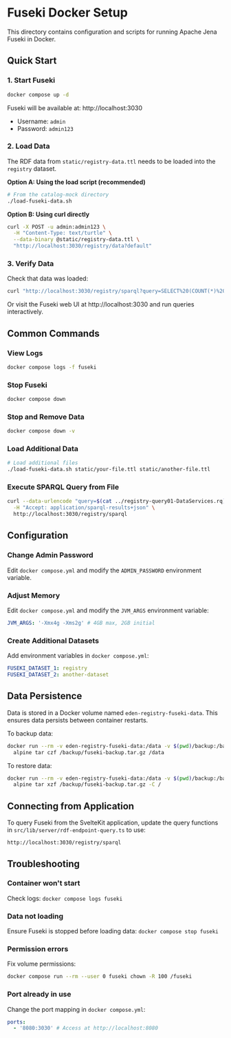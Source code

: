 # Fuseki Docker Setup

This directory contains configuration and scripts for running Apache Jena Fuseki in Docker.

## Quick Start

### 1. Start Fuseki

```bash
docker compose up -d
```

Fuseki will be available at: http://localhost:3030

- Username: `admin`
- Password: `admin123`

### 2. Load Data

The RDF data from `static/registry-data.ttl` needs to be loaded into the `registry` dataset.

**Option A: Using the load script (recommended)**

```bash
# From the catalog-mock directory
./load-fuseki-data.sh
```

**Option B: Using curl directly**

```bash
curl -X POST -u admin:admin123 \
  -H "Content-Type: text/turtle" \
  --data-binary @static/registry-data.ttl \
  "http://localhost:3030/registry/data?default"
```

### 3. Verify Data

Check that data was loaded:

```bash
curl "http://localhost:3030/registry/sparql?query=SELECT%20(COUNT(*)%20as%20?count)%20WHERE%20%7B%20?s%20?p%20?o%20%7D"
```

Or visit the Fuseki web UI at http://localhost:3030 and run queries interactively.

## Common Commands

### View Logs

```bash
docker compose logs -f fuseki
```

### Stop Fuseki

```bash
docker compose down
```

### Stop and Remove Data

```bash
docker compose down -v
```

### Load Additional Data

```bash
# Load additional files
./load-fuseki-data.sh static/your-file.ttl static/another-file.ttl
```

### Execute SPARQL Query from File

```bash
curl --data-urlencode "query=$(cat ../registry-query01-DataServices.rq)" \
  -H "Accept: application/sparql-results+json" \
  http://localhost:3030/registry/sparql
```

## Configuration

### Change Admin Password

Edit `docker compose.yml` and modify the `ADMIN_PASSWORD` environment variable.

### Adjust Memory

Edit `docker compose.yml` and modify the `JVM_ARGS` environment variable:

```yaml
JVM_ARGS: '-Xmx4g -Xms2g' # 4GB max, 2GB initial
```

### Create Additional Datasets

Add environment variables in `docker compose.yml`:

```yaml
FUSEKI_DATASET_1: registry
FUSEKI_DATASET_2: another-dataset
```

## Data Persistence

Data is stored in a Docker volume named `eden-registry-fuseki-data`. This ensures data persists between container restarts.

To backup data:

```bash
docker run --rm -v eden-registry-fuseki-data:/data -v $(pwd)/backup:/backup \
  alpine tar czf /backup/fuseki-backup.tar.gz /data
```

To restore data:

```bash
docker run --rm -v eden-registry-fuseki-data:/data -v $(pwd)/backup:/backup \
  alpine tar xzf /backup/fuseki-backup.tar.gz -C /
```

## Connecting from Application

To query Fuseki from the SvelteKit application, update the query functions in `src/lib/server/rdf-endpoint-query.ts` to use:

```
http://localhost:3030/registry/sparql
```

## Troubleshooting

### Container won't start

Check logs: `docker compose logs fuseki`

### Data not loading

Ensure Fuseki is stopped before loading data: `docker compose stop fuseki`

### Permission errors

Fix volume permissions:

```bash
docker compose run --rm --user 0 fuseki chown -R 100 /fuseki
```

### Port already in use

Change the port mapping in `docker compose.yml`:

```yaml
ports:
  - '8080:3030' # Access at http://localhost:8080
```
